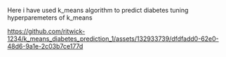 Here i have used k_means algorithm to predict diabetes tuning hyperparemeters of k_means







https://github.com/ritwick-1234/k_means_diabetes_prediction_1/assets/132933739/dfdfadd0-62e0-48d6-9a1e-2c03b7ce177d




